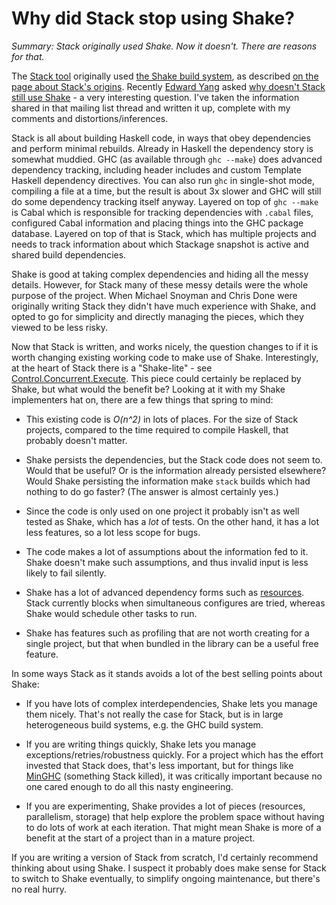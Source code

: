 # Why did Stack stop using Shake?

_Summary: Stack originally used Shake. Now it doesn't. There are reasons for that._

The [Stack tool](http://docs.haskellstack.org/en/stable/README/) originally used [the Shake build system](http://shakebuild.com), as described [on the page about Stack's origins](https://github.com/commercialhaskell/stack/wiki/Stack's-origins). Recently [Edward Yang](http://ezyang.com/) asked [why doesn't Stack still use Shake](https://groups.google.com/d/msgid/haskell-stack/5c46f622-a261-487b-96fd-3c9a86edb4ce%40googlegroups.com?utm_medium=email&utm_source=footer) - a very interesting question. I've taken the information shared in that mailing list thread and written it up, complete with my comments and distortions/inferences.

Stack is all about building Haskell code, in ways that obey dependencies and perform minimal rebuilds. Already in Haskell the dependency story is somewhat muddied. GHC (as available through `ghc --make`) does advanced dependency tracking, including header includes and custom Template Haskell dependency directives. You can also run `ghc` in single-shot mode, compiling a file at a time, but the result is about 3x slower and GHC will still do some dependency tracking itself anyway. Layered on top of `ghc --make` is Cabal which is responsible for tracking dependencies with `.cabal` files, configured Cabal information and placing things into the GHC package database. Layered on top of that is Stack, which has multiple projects and needs to track information about which Stackage snapshot is active and shared build dependencies.

Shake is good at taking complex dependencies and hiding all the messy details. However, for Stack many of these messy details were the whole purpose of the project. When Michael Snoyman and Chris Done were originally writing Stack they didn't have much experience with Shake, and opted to go for simplicity and directly managing the pieces, which they viewed to be less risky.

Now that Stack is written, and works nicely, the question changes to if it is worth changing existing working code to make use of Shake. Interestingly, at the heart of Stack there is a "Shake-lite" - see [Control.Concurrent.Execute](https://github.com/commercialhaskell/stack/blob/master/src/Control/Concurrent/Execute.hs). This piece could certainly be replaced by Shake, but what would the benefit be? Looking at it with my Shake implementers hat on, there are a few things that spring to mind:

* This existing code is _O(n^2)_ in lots of places. For the size of Stack projects, compared to the time required to compile Haskell, that probably doesn't matter.

* Shake persists the dependencies, but the Stack code does not seem to. Would that be useful? Or is the information already persisted elsewhere? Would Shake persisting the information make `stack` builds which had nothing to do go faster? (The answer is almost certainly yes.)

* Since the code is only used on one project it probably isn't as well tested as Shake, which has a _lot_ of tests. On the other hand, it has a lot less features, so a lot less scope for bugs. 

* The code makes a lot of assumptions about the information fed to it. Shake doesn't make such assumptions, and thus invalid input is less likely to fail silently.

* Shake has a lot of advanced dependency forms such as [resources](http://neilmitchell.blogspot.co.uk/2013/02/summary-management-of-finite-resources.html). Stack currently blocks when simultaneous configures are tried, whereas Shake would schedule other tasks to run.

* Shake has features such as profiling that are not worth creating for a single project, but that when bundled in the library can be a useful free feature.

In some ways Stack as it stands avoids a lot of the best selling points about Shake:

* If you have lots of complex interdependencies, Shake lets you manage
them nicely. That's not really the case for Stack, but is in large
heterogeneous build systems, e.g. the GHC build system.

* If you are writing things quickly, Shake lets you manage
exceptions/retries/robustness quickly. For a project which has the
effort invested that Stack does, that's less important, but for things
like [MinGHC](https://github.com/fpco/minghc) (something Stack killed), it was critically important because no one cared enough to do all this nasty engineering.

* If you are experimenting, Shake provides a lot of pieces (resources,
parallelism, storage) that help explore the problem space without
having to do lots of work at each iteration. That might mean Shake is
more of a benefit at the start of a project than in a mature project.

If you are writing a version of Stack from scratch, I'd certainly recommend thinking about using Shake. I suspect it probably does make sense for Stack to switch to Shake eventually, to simplify ongoing maintenance, but there's no real hurry.
